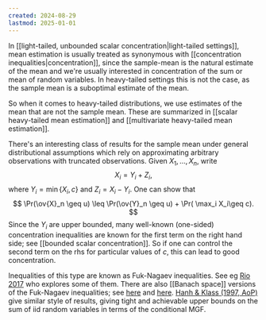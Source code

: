 ```yaml
---
created: 2024-08-29
lastmod: 2025-01-01
---
```


In [[light-tailed, unbounded scalar concentration|light-tailed settings]], mean estimation is usually treated as synonymous with [[concentration inequalities|concentration]], since the sample-mean is the natural estimate of the mean and we're usually interested in concentration of the sum or mean of random variables. In heavy-tailed settings this is not the case, as the sample mean is a suboptimal estimate of the mean. 

So when it comes to heavy-tailed distributions, we use estimates of the mean that are not the sample mean. These are summarized in [[scalar heavy-tailed mean estimation]] and [[multivariate heavy-tailed mean estimation]]. 

There's an interesting class of results for the sample mean under general distributional assumptions which rely on approximating arbitrary observations with truncated observations. Given $X_1,\dots,X_n$, write 
$$
X_i = Y_i + Z_i,
$$
where $Y_i = \min\{X_i,c\}$ and $Z_i = X_i - Y_i$. One can show that 
$$
\Pr(\ov{X}_n \geq u) \leq \Pr(\ov{Y}_n \geq u) + \Pr( \max_i X_i\geq c).
$$
Since the $Y_i$ are upper bounded, many well-known (one-sided) concentration inequalities are known for the first term on the right hand side; see [[bounded scalar concentration]]. So if one can control the second term on the rhs for particular values of $c$, this can lead to good concentration. 

Inequalities of this type are known as Fuk-Nagaev inequalities. See eg [Rio 2017](https://projecteuclid.org/journals/electronic-communications-in-probability/volume-22/issue-none/About-the-constants-in-the-Fuk-Nagaev-inequalities/10.1214/17-ECP57.full) who explores some of them. There are also [[Banach space]] versions of the Fuk-Nagaev inequalities; see [here](https://arxiv.org/pdf/math/0608687) and [here](https://books.google.ca/books?hl=en&lr=&id=aW7jBwAAQBAJ&oi=fnd&pg=PA1&dq=Decoupling:+from+dependence+to+independence.&ots=gr5SGedHwL&sig=yg46EE1gPoF8nnmy_D8EULXxZ9M#v=onepage&q=Decoupling%3A%20from%20dependence%20to%20independence.&f=false). [Hanh & Klass (1997, AoP)](https://www.jstor.org/stable/2959567) give similar style of results, giving tight and achievable upper bounds on the sum of iid random variables in terms of the conditional MGF.  